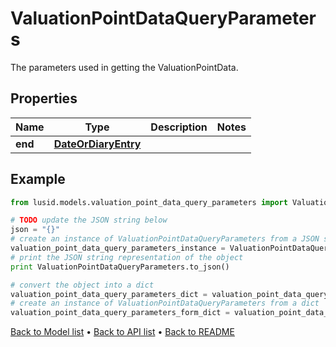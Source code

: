 # ValuationPointDataQueryParameters

The parameters used in getting the ValuationPointData.

## Properties
Name | Type | Description | Notes
------------ | ------------- | ------------- | -------------
**end** | [**DateOrDiaryEntry**](DateOrDiaryEntry.md) |  | 

## Example

```python
from lusid.models.valuation_point_data_query_parameters import ValuationPointDataQueryParameters

# TODO update the JSON string below
json = "{}"
# create an instance of ValuationPointDataQueryParameters from a JSON string
valuation_point_data_query_parameters_instance = ValuationPointDataQueryParameters.from_json(json)
# print the JSON string representation of the object
print ValuationPointDataQueryParameters.to_json()

# convert the object into a dict
valuation_point_data_query_parameters_dict = valuation_point_data_query_parameters_instance.to_dict()
# create an instance of ValuationPointDataQueryParameters from a dict
valuation_point_data_query_parameters_form_dict = valuation_point_data_query_parameters.from_dict(valuation_point_data_query_parameters_dict)
```
[Back to Model list](../README.md#documentation-for-models) &#8226; [Back to API list](../README.md#documentation-for-api-endpoints) &#8226; [Back to README](../README.md)


